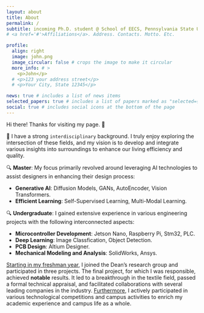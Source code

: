 ```yaml
---
layout: about
title: About
permalink: /
subtitle: incoming Ph.D. student @ School of EECS, Pennsylvania State University.
# <a href='#'>Affiliations</a>. Address. Contacts. Motto. Etc.

profile:
  align: right
  image: john.png
  image_circular: false # crops the image to make it circular
  more_info: # >
    <p>John</p>
  # <p>123 your address street</p>
  # <p>Your City, State 12345</p>

news: true # includes a list of news items
selected_papers: true # includes a list of papers marked as "selected={true}"
social: true # includes social icons at the bottom of the page
---
```



Hi there! Thanks for visiting my page. 👋

<!-- My research interests are <u>Deep Learning and Its Applications</u>.  -->

🔭 I have a strong `interdisciplinary` background. I truly enjoy exploring the intersection of these fields, and my vision is to develop and integrate various insights into surroundings to enhance our living efficiency and quality.

🔍 <b>Master</b>: My focus primarily revolved around leveraging AI technologies to assist designers in enhancing their design process:
- <b>Generative AI</b>: Diffusion Models, GANs, AutoEncoder, Vision Transformers.
- <b>Efficient Learning</b>: Self-Supervised Learning, Multi-Modal Learning.

🔍 <b>Undergraduate</b>: I gained extensive experience in various engineering projects with the following interconnected aspects: 
- <b>Microcontroller Development</b>: Jetson Nano, Raspberry Pi, Stm32, PLC.
- <b>Deep Learning</b>: Image Classfication, Object Detection.
- <b>PCB Design</b>: Altium Designer.
- <b>Mechanical Modeling and Analysis</b>: SolidWorks, Ansys.

<u>Starting in my freshman year</u>, I joined the Dean’s research group and participated in three projects. The final project, for which I was responsible, achieved <b>notable</b> results. It led to a breakthrough in the textile field, passed a formal technical appraisal, and facilitated collaborations with several leading companies in the industry. <u>Furthermore</u>, I actively participated in various technological competitions and campus activities to enrich my academic experience and campus life as a whole.
